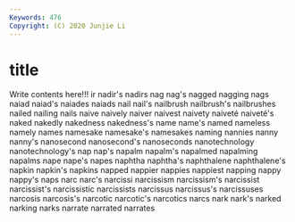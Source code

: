 ```yaml
---
Keywords: 476
Copyright: (C) 2020 Junjie Li
---
```


# title

Write contents here!!!
ir 
nadir's 
nadirs 
nag 
nag's 
nagged 
nagging
nags 
naiad 
naiad's 
naiades 
naiads 
nail 
nail's 
nailbrush 
nailbrush's 
nailbrushes
nailed 
nailing 
nails 
naive 
naively 
naiver 
naivest 
naivety 
naiveté 
naiveté's
naked 
nakedly 
nakedness 
nakedness's 
name 
name's 
named 
nameless 
namely 
names
namesake 
namesake's 
namesakes 
naming 
nannies 
nanny 
nanny's 
nanosecond 
nanosecond's 
nanoseconds
nanotechnology 
nanotechnology's 
nap 
nap's 
napalm 
napalm's 
napalmed 
napalming 
napalms 
nape
nape's 
napes 
naphtha 
naphtha's 
naphthalene 
naphthalene's 
napkin 
napkin's 
napkins 
napped
nappier 
nappies 
nappiest 
napping 
nappy 
nappy's 
naps 
narc 
narc's 
narcissi
narcissism 
narcissism's 
narcissist 
narcissist's 
narcissistic 
narcissists 
narcissus 
narcissus's 
narcissuses 
narcosis
narcosis's 
narcotic 
narcotic's 
narcotics 
narcs 
nark 
nark's 
narked 
narking 
narks
narrate 
narrated 
narrates 
